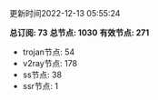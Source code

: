 更新时间2022-12-13 05:55:24

**总订阅: 73**
**总节点: 1030**
**有效节点: 271**
- trojan节点: 54
- v2ray节点: 178
- ss节点: 38
- ssr节点: 1
